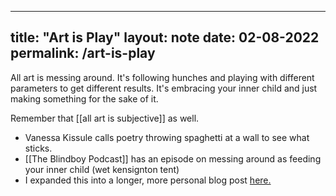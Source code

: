  ---
title: "Art is Play"
layout: note
date: 02-08-2022
permalink: /art-is-play
---

All art is messing around. It's following hunches and playing with different parameters to get different results. It's embracing your inner child and just making something for the sake of it.

Remember that [[all art is subjective]] as well.

-   Vanessa Kissule calls poetry throwing spaghetti at a wall to see what sticks.
-   [[The Blindboy Podcast]] has an episode on messing around as feeding your inner child (wet kensignton tent)
-   I expanded this into a longer, more personal blog post <a href="https://www.davidralphlewis.co.uk/art-is-play/" >here.</a>
